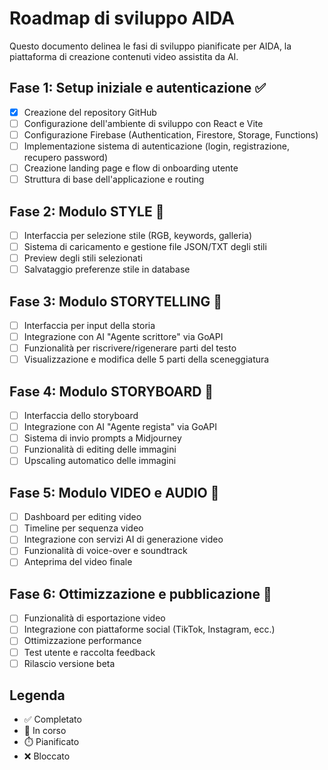 # Roadmap di sviluppo AIDA

Questo documento delinea le fasi di sviluppo pianificate per AIDA, la piattaforma di creazione contenuti video assistita da AI.

## Fase 1: Setup iniziale e autenticazione ✅

- [x] Creazione del repository GitHub
- [ ] Configurazione dell'ambiente di sviluppo con React e Vite
- [ ] Configurazione Firebase (Authentication, Firestore, Storage, Functions)
- [ ] Implementazione sistema di autenticazione (login, registrazione, recupero password)
- [ ] Creazione landing page e flow di onboarding utente
- [ ] Struttura di base dell'applicazione e routing

## Fase 2: Modulo STYLE 🔄

- [ ] Interfaccia per selezione stile (RGB, keywords, galleria)
- [ ] Sistema di caricamento e gestione file JSON/TXT degli stili
- [ ] Preview degli stili selezionati
- [ ] Salvataggio preferenze stile in database

## Fase 3: Modulo STORYTELLING 🔄

- [ ] Interfaccia per input della storia
- [ ] Integrazione con AI "Agente scrittore" via GoAPI
- [ ] Funzionalità per riscrivere/rigenerare parti del testo
- [ ] Visualizzazione e modifica delle 5 parti della sceneggiatura

## Fase 4: Modulo STORYBOARD 🔄

- [ ] Interfaccia dello storyboard
- [ ] Integrazione con AI "Agente regista" via GoAPI
- [ ] Sistema di invio prompts a Midjourney
- [ ] Funzionalità di editing delle immagini
- [ ] Upscaling automatico delle immagini

## Fase 5: Modulo VIDEO e AUDIO 🔄

- [ ] Dashboard per editing video
- [ ] Timeline per sequenza video
- [ ] Integrazione con servizi AI di generazione video
- [ ] Funzionalità di voice-over e soundtrack
- [ ] Anteprima del video finale

## Fase 6: Ottimizzazione e pubblicazione 🔄

- [ ] Funzionalità di esportazione video
- [ ] Integrazione con piattaforme social (TikTok, Instagram, ecc.)
- [ ] Ottimizzazione performance
- [ ] Test utente e raccolta feedback
- [ ] Rilascio versione beta

## Legenda

- ✅ Completato
- 🔄 In corso
- ⏱️ Pianificato
- ❌ Bloccato

